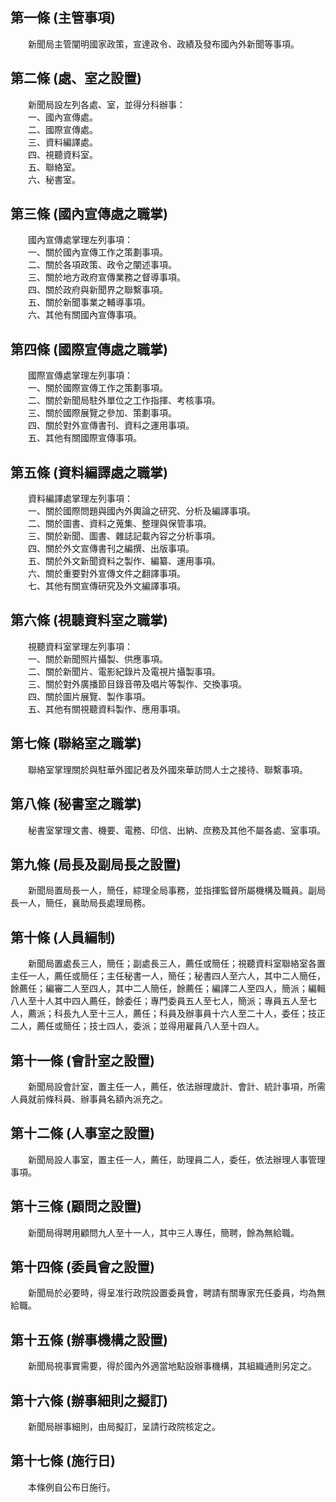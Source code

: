 第一條 (主管事項)
-----------------
　　新聞局主管闡明國家政策，宣達政令、政績及發布國內外新聞等事項。  


第二條 (處、室之設置)
---------------------
　　新聞局設左列各處、室，並得分科辦事：  
　　一、國內宣傳處。  
　　二、國際宣傳處。  
　　三、資料編譯處。  
　　四、視聽資料室。  
　　五、聯絡室。  
　　六、秘書室。  


第三條 (國內宣傳處之職掌)
-------------------------
　　國內宣傳處掌理左列事項：  
　　一、關於國內宣傳工作之策劃事項。  
　　二、關於各項政策、政令之闡述事項。  
　　三、關於地方政府宣傳業務之督導事項。  
　　四、關於政府與新聞界之聯繫事項。  
　　五、關於新聞事業之輔導事項。  
　　六、其他有關國內宣傳事項。  


第四條 (國際宣傳處之職掌)
-------------------------
　　國際宣傳處掌理左列事項：  
　　一、關於國際宣傳工作之策劃事項。  
　　二、關於新聞局駐外單位之工作指揮、考核事項。  
　　三、關於國際展覽之參加、策劃事項。  
　　四、關於對外宣傳書刊、資料之運用事項。  
　　五、其他有關國際宣傳事項。  


第五條 (資料編譯處之職掌)
-------------------------
　　資料編譯處掌理左列事項：  
　　一、關於國際問題與國內外輿論之研究、分析及編譯事項。  
　　二、關於圖書、資料之蒐集、整理與保管事項。  
　　三、關於新聞、圖書、雜誌記載內容之分析事項。  
　　四、關於外文宣傳書刊之編撰、出版事項。  
　　五、關於外文新聞資料之製作、編纂、運用事項。  
　　六、關於重要對外宣傳文件之翻譯事項。  
　　七、其他有關宣傳研究及外文編譯事項。  


第六條 (視聽資料室之職掌)
-------------------------
　　視聽資料室掌理左列事項：  
　　一、關於新聞照片攝製、供應事項。  
　　二、關於新聞片、電影紀錄片及電視片攝製事項。  
　　三、關於對外廣播節目錄音帶及唱片等製作、交換事項。  
　　四、關於圖片展覽、製作事項。  
　　五、其他有關視聽資料製作、應用事項。  


第七條 (聯絡室之職掌)
---------------------
　　聯絡室掌理關於與駐華外國記者及外國來華訪問人士之接待、聯繫事項。  


第八條 (秘書室之職掌)
---------------------
　　秘書室掌理文書、機要、電務、印信、出納、庶務及其他不屬各處、室事項。  


第九條 (局長及副局長之設置)
---------------------------
　　新聞局置局長一人，簡任，綜理全局事務，並指揮監督所屬機構及職員。副局長一人，簡任，襄助局長處理局務。  


第十條 (人員編制)
-----------------
　　新聞局置處長三人，簡任；副處長三人，薦任或簡任；視聽資料室聯絡室各置主任一人，薦任或簡任；主任秘書一人，簡任；秘書四人至六人，其中二人簡任，餘薦任；編審二人至四人，其中二人簡任，餘薦任；編譯二人至四人，簡派；編輯八人至十人其中四人薦任，餘委任；專門委員五人至七人，簡派；專員五人至七人，薦派；科長九人至十三人，薦任；科員及辦事員十六人至二十人，委任；技正二人，薦任或簡任；技士四人，委派；並得用雇員八人至十四人。  


第十一條 (會計室之設置)
-----------------------
　　新聞局設會計室，置主任一人，薦任，依法辦理歲計、會計、統計事項，所需人員就前條科員、辦事員名額內派充之。  


第十二條 (人事室之設置)
-----------------------
　　新聞局設人事室，置主任一人，薦任，助理員二人，委任，依法辦理人事管理事項。  


第十三條 (顧問之設置)
---------------------
　　新聞局得聘用顧問九人至十一人，其中三人專任，簡聘，餘為無給職。  


第十四條 (委員會之設置)
-----------------------
　　新聞局於必要時，得呈准行政院設置委員會，聘請有關專家充任委員，均為無給職。  


第十五條 (辦事機構之設置)
-------------------------
　　新聞局視事實需要，得於國內外適當地點設辦事機構，其組織通則另定之。  


第十六條 (辦事細則之擬訂)
-------------------------
　　新聞局辦事細則，由局擬訂，呈請行政院核定之。  


第十七條 (施行日)
-----------------
　　本條例自公布日施行。